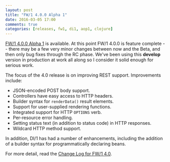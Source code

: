 ```yaml
---
layout: post
title: "FW/1 4.0.0 Alpha 1"
date: 2016-03-05 17:00
comments: true
categories: [releases, fw1, di1, aop1, clojure]
---
```

[FW/1 4.0.0 Alpha 1](https://github.com/framework-one/fw1/releases/tag/v4.0.0-alpha1) is available. At this point FW/1 4.0.0 is feature complete -- there may be a few very minor changes between now and the Beta, and then only bug fixes through the RC phase. We've been using this **develop** version in production at work all along so I consider it solid enough for serious work.<!-- more -->

The focus of the 4.0 release is on improving REST support. Improvements include:

* JSON-encoded POST body support.
* Controllers have easy access to HTTP headers.
* Builder syntax for `renderData()` result elements.
* Support for user-supplied rendering functions.
* Integrated support for HTTP `OPTIONS` verb.
* Per-resource error handling.
* Setting status text (in addition to status code) in HTTP responses.
* Wildcard HTTP method support.

In addition, DI/1 has had a number of enhancements, including the addition of a builder syntax for programmatically declaring beans.

For more detail, read the [Change Log for FW/1 4.0](http://framework-one.github.io/documentation/4.0/changes.html).
